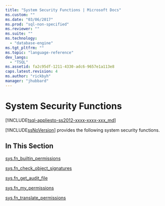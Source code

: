 ```yaml
---
title: "System Security Functions | Microsoft Docs"
ms.custom: ""
ms.date: "03/06/2017"
ms.prod: "sql-non-specified"
ms.reviewer: ""
ms.suite: ""
ms.technology: 
  - "database-engine"
ms.tgt_pltfrm: ""
ms.topic: "language-reference"
dev_langs: 
  - "TSQL"
ms.assetid: fa2c95df-1211-4330-adc6-9657e1a113e8
caps.latest.revision: 4
ms.author: "rickbyh"
manager: "jhubbard"
---
```

# System Security Functions
[!INCLUDE[tsql-appliesto-ss2012-xxxx-xxxx-xxx_md](../../integration-services/system/stored-procedures/includes/tsql-appliesto-ss2012-xxxx-xxxx-xxx-md.md)]

  [!INCLUDE[ssNoVersion](../../advanced-analytics/r-services/includes/ssnoversion-md.md)] provides the following system security functions.  
  
## In This Section  
 [sys.fn_builtin_permissions](../../relational-databases/system-functions/sys.fn-builtin-permissions-transact-sql.md)  
  
 [sys.fn_check_object_signatures](../../relational-databases/system-functions/sys.fn-check-object-signatures-transact-sql.md)  
  
 [sys.fn_get_audit_file](../../relational-databases/system-functions/sys.fn-get-audit-file-transact-sql.md)  
  
 [sys.fn_my_permissions](../../relational-databases/system-functions/sys.fn-my-permissions-transact-sql.md)  
  
 [sys.fn_translate_permissions](../../relational-databases/system-functions/sys.fn-translate-permissions-transact-sql.md)  
  
  